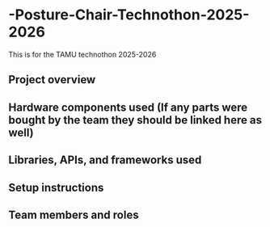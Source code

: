# -Posture-Chair-Technothon-2025-2026
This is for the TAMU technothon 2025-2026

## Project overview
## Hardware components used (If any parts were bought by the team they should be linked here as well)
## Libraries, APIs, and frameworks used
## Setup instructions
## Team members and roles

